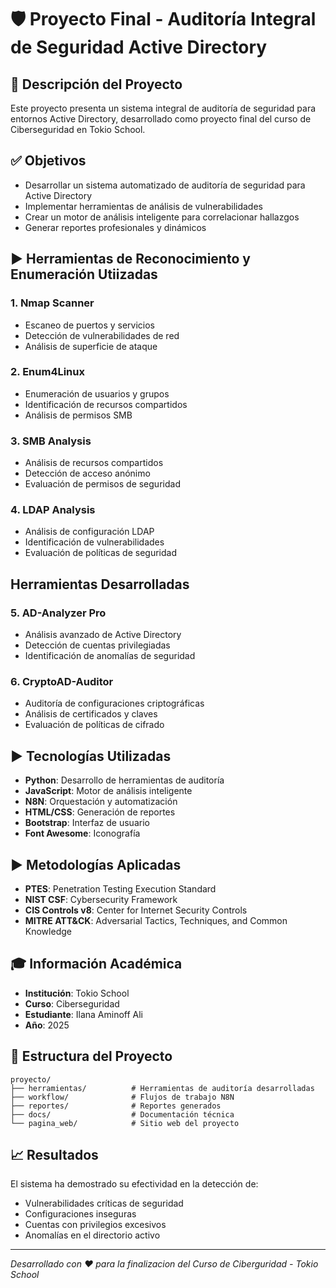 # 🛡️ Proyecto Final - Auditoría Integral de Seguridad Active Directory

## 📜 Descripción del Proyecto

Este proyecto presenta un sistema integral de auditoría de seguridad para entornos Active Directory, desarrollado como proyecto final del curso de Ciberseguridad en Tokio School.

##  ✅ Objetivos

- Desarrollar un sistema automatizado de auditoría de seguridad para Active Directory
- Implementar herramientas de análisis de vulnerabilidades
- Crear un motor de análisis inteligente para correlacionar hallazgos
- Generar reportes profesionales y dinámicos

##  ▶️ Herramientas de Reconocimiento y Enumeración Utiizadas

### 1. **Nmap Scanner**
- Escaneo de puertos y servicios
- Detección de vulnerabilidades de red
- Análisis de superficie de ataque

### 2. **Enum4Linux**
- Enumeración de usuarios y grupos
- Identificación de recursos compartidos
- Análisis de permisos SMB

### 3. **SMB Analysis**
- Análisis de recursos compartidos
- Detección de acceso anónimo
- Evaluación de permisos de seguridad

### 4. **LDAP Analysis**
- Análisis de configuración LDAP
- Identificación de vulnerabilidades
- Evaluación de políticas de seguridad

##  Herramientas Desarrolladas

### 5. **AD-Analyzer Pro**
- Análisis avanzado de Active Directory
- Detección de cuentas privilegiadas
- Identificación de anomalías de seguridad

### 6. **CryptoAD-Auditor**
- Auditoría de configuraciones criptográficas
- Análisis de certificados y claves
- Evaluación de políticas de cifrado

##  ▶️ Tecnologías Utilizadas

- **Python**: Desarrollo de herramientas de auditoría
- **JavaScript**: Motor de análisis inteligente
- **N8N**: Orquestación y automatización
- **HTML/CSS**: Generación de reportes
- **Bootstrap**: Interfaz de usuario
- **Font Awesome**: Iconografía

## ▶️  Metodologías Aplicadas

- **PTES**: Penetration Testing Execution Standard
- **NIST CSF**: Cybersecurity Framework
- **CIS Controls v8**: Center for Internet Security Controls
- **MITRE ATT&CK**: Adversarial Tactics, Techniques, and Common Knowledge

## 🎓 Información Académica

- **Institución**: Tokio School
- **Curso**: Ciberseguridad
- **Estudiante**: Ilana Aminoff Ali
- **Año**: 2025

## 📁 Estructura del Proyecto

```
proyecto/
├── herramientas/          # Herramientas de auditoría desarrolladas
├── workflow/              # Flujos de trabajo N8N
├── reportes/              # Reportes generados
├── docs/                  # Documentación técnica
└── pagina_web/            # Sitio web del proyecto
```

## 📈 Resultados

El sistema ha demostrado su efectividad en la detección de:
- Vulnerabilidades críticas de seguridad
- Configuraciones inseguras
- Cuentas con privilegios excesivos
- Anomalías en el directorio activo


---

*Desarrollado con ❤️ para la finalizacion del Curso de Ciberguridad - Tokio School*
